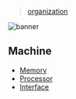 > [organization](../)

![banner](/linguistics/photos/banner.png)

## Machine 

* [Memory](memory)
* [Processor](processor)
* [Interface](interface)
